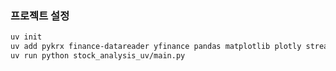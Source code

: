 ### 프로젝트 설정

```bash
uv init
uv add pykrx finance-datareader yfinance pandas matplotlib plotly streamlit setuptools
uv run python stock_analysis_uv/main.py
```
